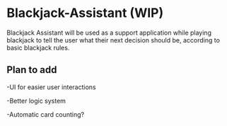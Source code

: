 # Blackjack-Assistant (WIP)

Blackjack Assistant will be used as a support application while playing blackjack to tell the user what their next decision should be, according to basic blackjack rules.

## Plan to add

-UI for easier user interactions

-Better logic system

-Automatic card counting? 
